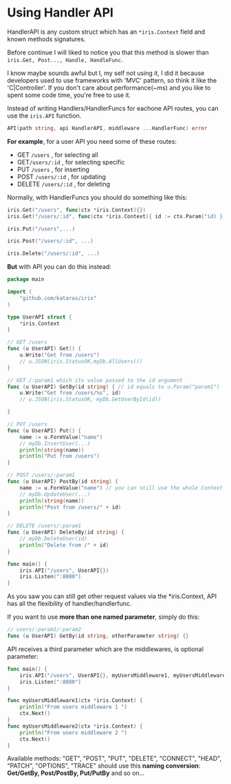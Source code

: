 # Using Handler API

HandlerAPI is any custom struct which has an `*iris.Context` field and known methods signatures.

Before continue I will liked to notice you that this method is slower than `iris.Get, Post..., Handle, HandleFunc`.

I know maybe sounds awful but I, my self not using it, I did it because developers used to use frameworks with 'MVC' pattern, so think it like the 'C\|Controller'. If you don't care about performance(~ms) and you like to spent some code time, you're free to use it.

Instead of writing Handlers\/HandlerFuncs for eachone API routes, you can use the `iris.API` function.

```go
API(path string, api HandlerAPI, middleware ...HandlerFunc) error
```

**For example**, for a user API you need some of these routes:

* GET `/users` , for selecting all
* GET`/users/:id` , for selecting specific
* PUT `/users` , for inserting
* POST `/users/:id` , for updating
* DELETE `/users/:id` , for deleting

Normally, with HandlerFuncs you should do something like this:

```go
iris.Get("/users", func(ctx *iris.Context){})
iris.Get("/users/:id", func(ctx *iris.Context){ id := ctx.Param("id) })

iris.Put("/users",...)

iris.Post("/users/:id", ...)

iris.Delete("/users/:id", ...)
```

**But** with API you can do this instead:

```go
package main

import (
    "github.com/kataras/iris"
)

type UserAPI struct {
    *iris.Context
}

// GET /users
func (u UserAPI) Get() {
    u.Write("Get from /users")
    // u.JSON(iris.StatusOK,myDb.AllUsers())
}

// GET /:param1 which its value passed to the id argument
func (u UserAPI) GetBy(id string) { // id equals to u.Param("param1")
    u.Write("Get from /users/%s", id)
    // u.JSON(iris.StatusOK, myDb.GetUserById(id))

}

// PUT /users
func (u UserAPI) Put() {
    name := u.FormValue("name")
    // myDb.InsertUser(...)
    println(string(name))
    println("Put from /users")
}

// POST /users/:param1
func (u UserAPI) PostBy(id string) {
    name := u.FormValue("name") // you can still use the whole Context's features!
    // myDb.UpdateUser(...)
    println(string(name))
    println("Post from /users/" + id)
}

// DELETE /users/:param1
func (u UserAPI) DeleteBy(id string) {
    // myDb.DeleteUser(id)
    println("Delete from /" + id)
}

func main() {
    iris.API("/users", UserAPI{})
    iris.Listen(":8080")
}

```

As you saw you can still get other request values via the \*iris.Context, API has all the  flexibility of handler\/handlerfunc.

If you want to use **more than one named parameter**, simply do this:

```go
// users/:param1/:param2
func (u UserAPI) GetBy(id string, otherParameter string) {}
```

API receives a third parameter which are the middlewares, is optional parameter:

```go
func main() {
    iris.API("/users", UserAPI{}, myUsersMiddleware1, myUsersMiddleware2)
    iris.Listen(":8080")
}

func myUsersMiddleware1(ctx *iris.Context) {
    println("From users middleware 1 ")
    ctx.Next()
}
func myUsersMiddleware2(ctx *iris.Context) {
    println("From users middleware 2 ")
    ctx.Next()
}

```

Available methods: "GET", "POST", "PUT", "DELETE", "CONNECT", "HEAD", "PATCH", "OPTIONS", "TRACE" should use this **naming conversion**:  **Get\/GetBy, Post\/PostBy, Put\/PutBy** and so on...

